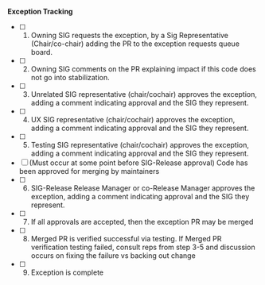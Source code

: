 **Exception Tracking**
- [ ] 1. Owning SIG requests the exception, by a Sig Representative (Chair/co-chair) adding the PR to the exception requests queue board.
- [ ] 2. Owning SIG comments on the PR explaining impact if this code does not go into stabilization.
- [ ] 3. Unrelated SIG representative (chair/cochair) approves the exception, adding a comment indicating approval and the SIG they represent.
- [ ] 4. UX SIG representative (chair/cochair) approves the exception, adding a comment indicating approval and the SIG they represent.
- [ ] 5. Testing SIG representative (chair/cochair) approves the exception, adding a comment indicating approval and the SIG they represent.
- [ ] (Must occur at some point before SIG-Release approval) Code has been approved for merging by maintainers
- [ ] 6. SIG-Release Release Manager or co-Release Manager approves the exception, adding a comment indicating approval and the SIG they represent.
- [ ] 7. If all approvals are accepted, then the exception PR may be merged
- [ ] 8. Merged PR is verified successful via testing. If Merged PR verification testing failed, consult reps from step 3-5 and discussion occurs on fixing the failure vs backing out change
- [ ] 9. Exception is complete
